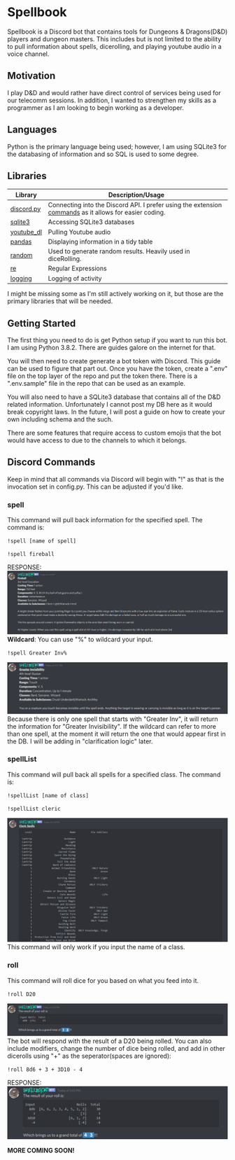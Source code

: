# Spellbook
Spellbook is a Discord bot that contains tools for Dungeons & Dragons(D&D) players and dungeon masters. This includes but is not limited to the ability to pull information about spells, dicerolling, and playing youtube audio in a voice channel.
## Motivation
I play D&D and would rather have direct control of services being used for our telecomm sessions. In addition, I wanted to strengthen my skills as a programmer as I am looking to begin working as a developer.
## Languages
Python is the primary language being used; however, I am using SQLite3 for the databasing of information and so SQL is used to some degree.
## Libraries
| Library | Description/Usage |
| ----------- | ----------- |
| [discord.py](https://discordpy.readthedocs.io/en/latest/#) | Connecting into the Discord API. I prefer using the extension [commands](https://discordpy.readthedocs.io/en/latest/ext/commands/commands.html) as it allows for easier coding. |
| [sqlite3](https://docs.python.org/2/library/sqlite3.html) | Accessing SQLite3 databases |
| [youtube_dl](https://pypi.org/project/youtube_dl/) | Pulling Youtube audio |
| [pandas](https://pandas.pydata.org/) | Displaying information in a tidy table |
| [random](https://docs.python.org/3/library/random.html) | Used to generate random results. Heavily used in diceRolling. |
| [re](https://docs.python.org/3/library/re.html) | Regular Expressions |
| [logging](https://docs.python.org/2/library/logging.html) | Logging of activity

I might be missing some as I'm still actively working on it, but those are the primary libraries that will be needed.
## Getting Started
The first thing you need to do is get Python setup if you want to run this bot. I am using Python 3.8.2. There are guides galore on the internet for that.

You will then need to create generate a bot token with Discord. This guide can be used to figure that part out. Once you have the token, create a ".env" file on the top layer of the repo and put the token there. There is a ".env.sample" file in the repo that can be used as an example.

You will also need to have a SQLite3 database that contains all of the D&D related information. Unfortunately I cannot post my DB here as it would break copyright laws. In the future, I will post a guide on how to create your own including schema and the such.

There are some features that require access to custom emojis that the bot would have access to due to the channels to which it belongs. 
## Discord Commands
Keep in mind that all commands via Discord will begin with "!" as that is the invocation set in config.py. This can be adjusted if you'd like.
### **spell**
This command will pull back information for the specified spell. The command is:
```
!spell [name of spell]
```

```
!spell fireball
```
RESPONSE:
![fireballResults](fireballResult.png)
**Wildcard**: You can use "%" to wildcard your input.
```
!spell Greater Inv%
```
![greaterInvResult](greatInvResult.png)
Because there is only one spell that starts with "Greater Inv", it will return the information for "Greater Invisibility". If the wildcard can refer to more than one spell, at the moment it will return the one that would appear first in the DB. I will be adding in "clarification logic" later.
### **spellList**
This command will pull back all spells for a specified class. The command is:
```
!spellList [name of class]
```
```
!spellList cleric
```
![clericResult](clericResult.png)
This command will only work if you input the name of a class.
### **roll**
This command will roll dice for you based on what you feed into it.

```
!roll D20
```
![d20Result](d20Result.png)
The bot will respond with the result of a D20 being rolled. You can also include modifiers, change the number of dice being rolled, and add in other dicerolls using "+" as the seperator(spaces are ignored):
```
!roll 8d6 + 3 + 3D10 - 4
```
RESPONSE:
![rollResults](rollResults.png)

**MORE COMING SOON!**
